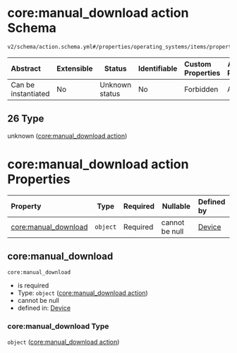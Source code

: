 # core:manual_download action Schema

```txt
v2/schema/action.schema.yml#/properties/operating_systems/items/properties/steps/items/properties/actions/items/oneOf/26
```




| Abstract            | Extensible | Status         | Identifiable | Custom Properties | Additional Properties | Access Restrictions | Defined In                                                           |
| :------------------ | ---------- | -------------- | ------------ | :---------------- | --------------------- | ------------------- | -------------------------------------------------------------------- |
| Can be instantiated | No         | Unknown status | No           | Forbidden         | Allowed               | none                | [device.schema.json\*](../device.schema.json "open original schema") |

## 26 Type

unknown ([core:manual_download action](device-properties-operating-systems-operating-system-properties-steps-step-properties-group-step-action-oneof-coremanual_download-action.md))

# core:manual_download action Properties

| Property                                     | Type     | Required | Nullable       | Defined by                                                                                                                                                                                                                                                                                                                                             |
| :------------------------------------------- | -------- | -------- | -------------- | :----------------------------------------------------------------------------------------------------------------------------------------------------------------------------------------------------------------------------------------------------------------------------------------------------------------------------------------------------- |
| [core:manual_download](#coremanual_download) | `object` | Required | cannot be null | [Device](device-properties-operating-systems-operating-system-properties-steps-step-properties-group-step-action-oneof-coremanual_download-action-properties-coremanual_download-action.md "v2/schema/action.schema.yml#/properties/operating_systems/items/properties/steps/items/properties/actions/items/oneOf/26/properties/core:manual_download") |

## core:manual_download




`core:manual_download`

-   is required
-   Type: `object` ([core:manual_download action](device-properties-operating-systems-operating-system-properties-steps-step-properties-group-step-action-oneof-coremanual_download-action-properties-coremanual_download-action.md))
-   cannot be null
-   defined in: [Device](device-properties-operating-systems-operating-system-properties-steps-step-properties-group-step-action-oneof-coremanual_download-action-properties-coremanual_download-action.md "v2/schema/action.schema.yml#/properties/operating_systems/items/properties/steps/items/properties/actions/items/oneOf/26/properties/core:manual_download")

### core:manual_download Type

`object` ([core:manual_download action](device-properties-operating-systems-operating-system-properties-steps-step-properties-group-step-action-oneof-coremanual_download-action-properties-coremanual_download-action.md))
